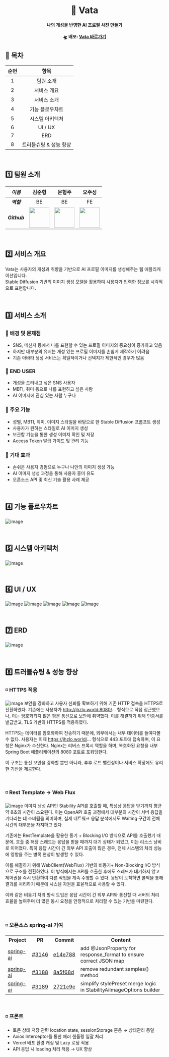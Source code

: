 <div align="center">
  <h1>👤 Vata</h1>
  <p>
    <strong>나의 개성을 반영한 AI 프로필 사진 만들기</strong><br><br>
    <strong>🛸 배포: <a href="https://vata-fe.vercel.app/" target="_blank">Vata 바로가기</a></strong>
  </p>
</div>

## 📜 목차

| 순번 | 항목 |
| :-: | :-: |
| 1 | 팀원 소개 |
| 2 | 서비스 개요 |
| 3 | 서비스 소개 |
| 4 | 기능 플로우차트 |
| 5 | 시스템 아키텍처 |
| 6 | UI / UX |
| 7 | ERD |
| 8 | 트러블슈팅 & 성능 향상 |

</br>

## 1️⃣ 팀원 소개

| _이름_ | 김준형 | 문형주 | 오주성 |
|:-----:|:----:|:-----:|:----:|
| ___역할___ | BE | BE | FE |
| ___Github___ | <a href="https://github.com/JHZLO"><img src="https://avatars.githubusercontent.com/u/105791673?v=4" width="64" height="64"></a> | <a href="https://github.com/moon4528"><img src="https://avatars.githubusercontent.com/u/166115965?v=4" width="64" height="64"></a> | <a href="https://github.com/jsgo53"><img src="http://avatars.githubusercontent.com/u/198019299?v=4" width="64" height="64"></a> |

</br>

## 2️⃣ 서비스 개요

Vata는 사용자의 개성과 취향을 기반으로 AI 프로필 이미지를 생성해주는 웹 애플리케이션입니다.  
Stable Diffusion 기반의 이미지 생성 모델을 활용하여 사용자가 입력한 정보를 시각적으로 표현합니다.

</br>

## 3️⃣ 서비스 소개

### 🎯 배경 및 문제점
- SNS, 메신저 등에서 나를 표현할 수 있는 프로필 이미지의 중요성이 증가하고 있음
- 하지만 대부분의 유저는 개성 있는 프로필 이미지를 손쉽게 제작하기 어려움
- 기존 아바타 생성 서비스는 획일적이거나 선택지가 제한적인 경우가 많음

### 👥 END USER
- 개성을 드러내고 싶은 SNS 사용자
- MBTI, 취미 등으로 나를 표현하고 싶은 사람
- AI 이미지에 관심 있는 사람 누구나

### 🧩 주요 기능
- 성별, MBTI, 취미, 이미지 스타일을 바탕으로 한 Stable Diffusion 프롬프트 생성
- 사용자가 원하는 스타일로 AI 이미지 생성
- 보관함 기능을 통한 생성 이미지 확인 및 저장
- Access Token 발급 가이드 및 관리 기능

### 🚀 기대 효과
- 손쉬운 사용자 경험으로 누구나 나만의 이미지 생성 가능
- AI 이미지 생성 과정을 통해 사용자 흥미 유도
- 오픈소스 API 및 최신 기술 활용 사례 제공

</br>

## 4️⃣ 기능 플로우차트

![image](https://github.com/user-attachments/assets/cd710cb0-fb79-4b79-9489-771db33cf1f7)

</br>

## 5️⃣ 시스템 아키텍처

![image](https://github.com/user-attachments/assets/a72f3617-b73d-44b9-881f-ade2c53599e8)

</br>

## 6️⃣ UI / UX

![image](https://github.com/user-attachments/assets/47827c9e-2afb-4fb2-be43-872ef58e88ba)
![image](https://github.com/user-attachments/assets/a75693e5-d838-4233-92fd-722a244085ad)
![image](https://github.com/user-attachments/assets/c68af118-fe74-4b5c-9774-18fffbf889c7)
![image](https://github.com/user-attachments/assets/d1ffa048-0ca6-488d-9bb7-653b5ed5f72d)
![image](https://github.com/user-attachments/assets/a1b31d34-6f68-41c2-803c-812b46678173)



</br>

## 7️⃣ ERD

![image](https://github.com/user-attachments/assets/93d33eed-f4fe-49a5-8f1a-58ac6b251a29)

</br>

## 8️⃣ 트러블슈팅 & 성능 향상

### ◽ HTTPS 적용
![image](https://github.com/user-attachments/assets/a1499090-b6fb-4425-af54-52f771dc87b5)
보안을 강화하고 사용자 신뢰를 확보하기 위해 기존 HTTP 접속을 HTTPS로 전환하였다. 기존에는 사용자가 http://jhzlo.world:8080/... 형식으로 직접 접근했으나, 이는 암호화되지 않은 평문 통신으로 보안에 취약했다. 이를 해결하기 위해 인증서를 발급받고, TLS 기반의 HTTPS를 적용하였다.

HTTPS는 데이터를 암호화하여 전송하기 때문에, 외부에서는 내부 데이터를 들여다볼 수 없다. 사용자는 이제 https://jhzlo.world/... 형식으로 443 포트에 접속하며, 이 요청은 Nginx가 수신한다. Nginx는 리버스 프록시 역할을 하며, 복호화된 요청을 내부 Spring Boot 애플리케이션의 8080 포트로 포워딩한다.

이 구조는 통신 보안을 강화할 뿐만 아니라, 추후 로드 밸런싱이나 서비스 확장에도 유리한 기반을 제공한다.

<br>

### ◽ Rest Template -> Web Flux
![image](https://github.com/user-attachments/assets/c50a0773-8700-4b27-8a7f-c867561366bd)
이미지 생성 API인 Stability API를 호출할 때, 특성상 응답을 받기까지 평균 약 8초의 시간이 소요된다. 이는 OpenAPI 호출 과정에서 대부분의 시간이 서버 응답을 기다리는 데 소비됨을 의미하며, 실제 네트워크 응답 분석에서도 Waiting 구간이 전체 시간의 대부분을 차지하고 있다.

기존에는 RestTemplate을 활용한 동기 + Blocking I/O 방식으로 API를 호출했기 때문에, 호출 중 해당 스레드는 응답을 받을 때까지 대기 상태가 되었고, 이는 리소스 낭비로 이어졌다. 특히 응답 시간이 긴 외부 API 호출이 많은 경우, 전체 시스템의 처리 성능에 영향을 주는 병목 현상이 발생할 수 있다.

이를 해결하기 위해 WebClient(WebFlux) 기반의 비동기+ Non-Blocking I/O 방식으로 구조를 전환하였다. 이 방식에서는 API를 호출한 후에도 스레드가 대기하지 않고 제어권을 즉시 반환하여 다른 작업을 계속 수행할 수 있다. 응답이 도착하면 콜백을 통해 결과를 처리하기 때문에 시스템 자원을 효율적으로 사용할 수 있다.

이와 같은 비동기 처리 방식 도입은 응답 시간이 긴 외부 API와 통신할 때 서버의 처리 효율을 높여주며 더 많은 동시 요청을 안정적으로 처리할 수 있는 기반을 마련한다.

<br>

### ◽ 오픈소스 spring-ai 기여

<table>
  <tr>
    <th>Project</th>
    <th>PR</th>
    <th>Commit</th>
    <th>Content</th>
  </tr>
  <tr>
    <td><a href="https://github.com/spring-projects/spring-ai">spring-ai</a></td>
    <td><a href="https://github.com/spring-projects/spring-ai/pull/3146">#3146</a></td>
    <td><a href="https://github.com/spring-projects/spring-ai/commit/e14e788a47f8962075fb312c62382afc6694ef1f">e14e788</a></td></td>
    <td>add @JsonProperty for response_format to ensure correct JSON map</td>
  </tr>
  <tr>
    <td><a href="https://github.com/spring-projects/spring-ai">spring-ai</a></td>
    <td><a href="https://github.com/spring-projects/spring-ai/pull/3188">#3188</a></td>
    <td><a href="https://github.com/spring-projects/spring-ai/commit/8a5f68d655608ff4adf11e659c78f61e118c9820">8a5f68d</a></td></td>
    <td>remove redundant samples() method</td>
  </tr>
  <tr>
    <td><a href="https://github.com/spring-projects/spring-ai">spring-ai</a></td>
    <td><a href="https://github.com/spring-projects/spring-ai/pull/3146">#3189</a></td>
    <td><a href="https://github.com/spring-projects/spring-ai/commit/2721c9e676572c0dbeba906385b13555936cf66b">2721c9e</a></td></td>
    <td>simplify stylePreset merge logic in StabilityAiImageOptions builder</td>
  </tr>
</table>

<br>

### ◽ 프론트
- 토큰 상태 저장 관련 location state, sessionStorage 혼용 → 상태관리 통일
- Axios Interceptor를 통한 에러 핸들링 일괄 처리
- Vercel 배포 환경 캐싱 및 Lazy 로딩 적용
- API 응답 시 loading 처리 적용 → UX 향상
